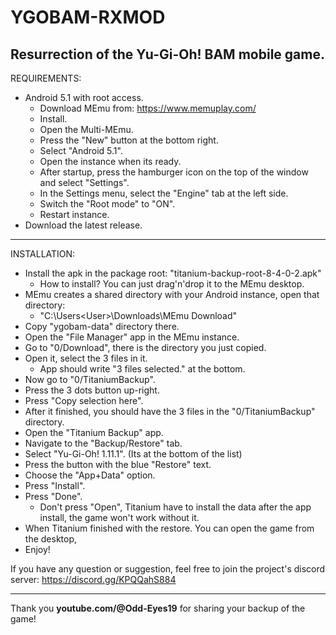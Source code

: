 # YGOBAM-RXMOD
Resurrection of the Yu-Gi-Oh! BAM mobile game.
---

REQUIREMENTS:
- Android 5.1 with root access.
  - Download MEmu from: https://www.memuplay.com/
  - Install.
  - Open the Multi-MEmu.
  - Press the "New" button at the bottom right.
  - Select "Android 5.1".
  - Open the instance when its ready.
  - After startup, press the hamburger icon on the top of the window and select "Settings".
  - In the Settings menu, select the "Engine" tab at the left side.
  - Switch the "Root mode" to "ON".
  - Restart instance.
- Download the latest release.
---
INSTALLATION:
- Install the apk in the package root: "titanium-backup-root-8-4-0-2.apk"
  - How to install? You can just drag'n'drop it to the MEmu desktop.
- MEmu creates a shared directory with your Android instance, open that directory:
  - "C:\Users\<User>\Downloads\MEmu Download\"
- Copy "ygobam-data" directory there.
- Open the "File Manager" app in the MEmu instance.
- Go to "0/Download", there is the directory you just copied.
- Open it, select the 3 files in it.
  - App should write "3 files selected." at the bottom.
- Now go to "0/TitaniumBackup".
- Press the 3 dots button up-right.
- Press "Copy selection here".
- After it finished, you should have the 3 files in the "0/TitaniumBackup" directory.
- Open the "Titanium Backup" app.
- Navigate to the "Backup/Restore" tab.
- Select "Yu-Gi-Oh! 1.11.1". (Its at the bottom of the list)
- Press the button with the blue "Restore" text.
- Choose the "App+Data" option.
- Press "Install".
- Press "Done".
  - Don't press "Open", Titanium have to install the data after the app install, the game won't work without it.
- When Titanium finished with the restore. You can open the game from the desktop,
- Enjoy!

If you have any question or suggestion, feel free to join the project's discord server: https://discord.gg/KPQQahS884

---
Thank you **youtube.com/@Odd-Eyes19** for sharing your backup of the game!
